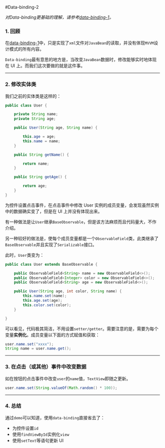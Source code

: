 #Data-binding-2

*对Data-binding更基础的理解，请参考[data-binding-1](data-binding-1.md)。*

### 1. 回顾
在[data-binding-1](data-binding.md)中，只是实现了`xml`文件对`JavaBean`的读取，并没有体现`MVVM`设计模式的所有内容。

`Data-binding`最有意思的地方是，当改变`JavaBean`数据时，修改能够实时地体现在 UI 上。而我们这次要做的就是这件事。

---

### 2. 修改实体类
我们之前的实体类是这样的：

```Java
public class User {

    private String name;
    private String age;

    public User(String age, String name) {

        this.age = age;
        this.name = name;
    }

    public String getName() {

        return name;
    }

    public String getAge() {

        return age;
    }
}
```
为控件设置点击事件，在点击事件中修改 User 实例的成员变量，会发现虽然实例中的数据确实变了，但是在 UI 上并没有体现出来。

有一种做法是让`User`继承`BaseObservable`，但是该方法麻烦而且代码量大，不作介绍。

另一种较好的做法是，使每个成员变量都是一个`ObservableField`类，此类继承了`BaseObservable`并且实现了`Serializable`接口。

此时，`User`类变为：

```Java
public class User extends BaseObservable {

    public ObservableField<String> name = new ObservableField<>();
    public ObservableField<Integer> color = new ObservableField<>();
    public ObservableField<String> age = new ObservableField<>();

    public User(String age, int color, String name) {
        this.name.set(name);
        this.age.set(age);
        this.color.set(color);
    }

}
```
可以看见，代码极其简洁，不用设置`setter/getter`。需要注意的是，需要为每个变量**实例化**。成员变量以下面的方式赋值和获取：

```Java
user.name.set("xxxx");
String name = user.name.get();
```

---

### 3. 在点击（或其他）事件中改变数据
如在按钮的点击事件中改变`user`的`name`值，`TextView`即随之更新。

```Java
user.name.set(String.valueOf(Math.random() * 100));
```

---

### 4. 总结
通过`demo`可以知道，使用`data-binding`直接省去了：  
 - 为控件设置`id`  
 - 使用`findViewById`实例化`view`  
 - 使用`setText`等语句更新 UI
